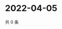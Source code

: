 # 2022-04-05

共 0 条

<!-- BEGIN WEIBO -->
<!-- 最后更新时间 Tue Apr 05 2022 15:12:52 GMT+0800 (China Standard Time) -->

<!-- END WEIBO -->
